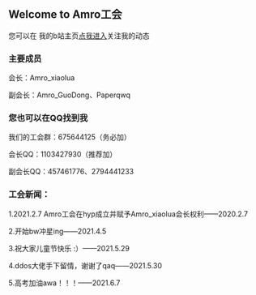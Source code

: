 ## Welcome to Amro工会

您可以在 我的b站主页[点我进入](https://space.bilibili.com/690611470)关注我的动态

### 主要成员
会长：Amro_xiaolua

副会长：Amro_GuoDong、Paperqwq

### 您也可以在QQ找到我

我们的工会群：675644125（务必加）

会长QQ：1103427930（推荐加）

副会长QQ：457461776、2794441233


### 工会新闻：

1.2021.2.7 Amro工会在hyp成立并赋予Amro_xiaolua会长权利——2020.2.7

2.开始bw冲星ing——2021.4.5

3.祝大家儿童节快乐 :）——2021.5.29

4.ddos大佬手下留情，谢谢了qaq——2021.5.30

5.高考加油awa！！！——2021.6.7
